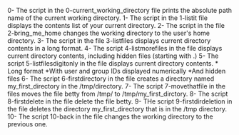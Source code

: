 0- The script in the 0-current_working_directory file prints the absolute path name of the current working directory.
1- The script in the 1-listit file displays the contents list of your current directory.
2- The script in the file 2-bring_me_home changes the working directory to the user's home directory.
3- The script in the file 3-listfiles displays current directory contents in a long format.
4- The script 4-listmorefiles in the file displays current directory contents, including hidden files (starting with .)
5- The script 5-listfilesdigitonly in the file displays current directory contents.
	* Long format
	*With user and group IDs displayed numerically
	*And hidden files
6- The script 6-firstdirectory in the file creates a directory named my_first_directory in the /tmp/directory.
7- The script 7-movethatfile in the files moves the file betty from /tmp/ to /tmp/my_first_dirctory.
8- The script 8-firstdelete in the file delete the file betty.
9- THe script 9-firstdirdeletion in the file deletes the directory my_first_directory that is in the /tmp directory.
10- The script 10-back in the file changes the working directory to the previous one.
